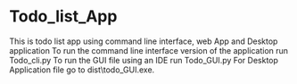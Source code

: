 # Todo_list_App
This is todo list app using  command line interface, web App and Desktop application
To run the command line interface  version of the application run Todo_cli.py
To run the GUI file using an IDE run Todo_GUI.py
For Desktop Application file go to dist\todo_GUI.exe.

